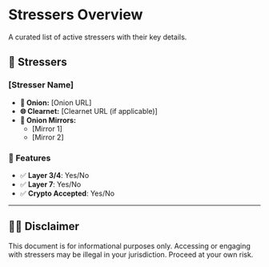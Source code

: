# Stressers Overview

A curated list of active stressers with their key details.

## 📌 Stressers

### [Stresser Name]

- **🧅 Onion:** [Onion URL]
- **🌐 Clearnet:** [Clearnet URL (if applicable)]
- **🔁 Onion Mirrors:**
  - [Mirror 1]
  - [Mirror 2]
  
### 🛒 Features

- ✅ **Layer 3/4**: Yes/No
- ✅ **Layer 7**: Yes/No
- ✅ **Crypto Accepted**: Yes/No

---

## 🕵️‍♂️ Disclaimer
This document is for informational purposes only. Accessing or engaging with stressers may be illegal in your jurisdiction. Proceed at your own risk.

